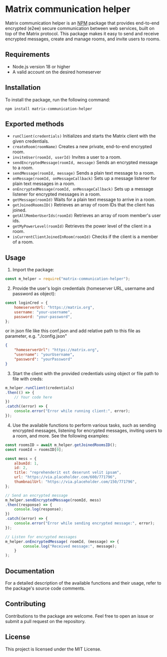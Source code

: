 
# Matrix communication helper

Matrix communication helper is an [NPM](https://www.npmjs.com/package/matrix-communication-helper) package that provides end-to-end encrypted (e2ee) 
secure communication between web services, built on top of the Matrix protocol.
This package makes it easy to send and receive encrypted messages, 
create and manage rooms, and invite users to rooms.

## Requirements

- Node.js version 18 or higher
- A valid account on the desired homeserver

## Installation

To install the package, run the following command:

```
npm install matrix-communication-helper
```
## Exported methods

- `runClient(credentials)` Initializes and starts the Matrix client with the given credentials.
- `createRoom(roomName)` Creates a new private, end-to-end encrypted room.
- `inviteUser(roomId, userId)` Invites a user to a room. 
- `sendEncryptedMessage(roomId, message)` Sends an encrypted message to a room. 
- `sendMessage(roomId, message)` Sends a plain text message to a room.
- `onMessage(roomId, onMessageCallback)` Sets up a message listener for plain text messages in a room.
- `onEncryptedMessage(roomId, onMessageCallback)` Sets up a message listener for encrypted messages in a room.
- `getMessage(roomId)` Waits for a plain text message to arrive in a room. 
- `getJoinedRoomsID()` Retrieves an array of room IDs that the client has joined.
- `getAllMemberUserIds(roomId)` Retrieves an array of room member's user ids.
- `getMyPowerLevel(roomId)` Retrieves the power level of the client in a room. 
- `isCurrentClientJoinedInRoom(roomId)` Checks if the client is a member of a room.


## Usage

1. Import the package:

```javascript
const m_helper = require("matrix-communication-helper");
```

2. Provide the user's login credentials (homeserver URL, username and password as object):

```javascript
const loginCred = {
    homeserverUrl: "https://matrix.org",
    username: "your-username",
    password: "your-password",
};
```
   or in json file like this conf.json and add relative path to this file as parameter, e.g. "./config.json"  
``` json
{
    "homeserverUrl": "https://matrix.org",
    "username": "yourUsername",
    "password": "yourPassword"
}
```
3. Start the client with the provided credentials using object or file path to file with creds:

```javascript
m_helper.runClient(credentials)
.then(() => {
    // Your code here
})
.catch((error) => {
    console.error("Error while running client:", error);
});
```

4. Use the available functions to perform various tasks, such as sending encrypted messages, listening for encrypted messages, inviting users to a room, and more. See the following examples:

```javascript
const roomsID = await m_helper.getJoinedRoomsID();
const roomId = roomsID[0];

const mess = {
    albumId: 1,
    id: 2,
    title: "reprehenderit est deserunt velit ipsam",
    url: "https://via.placeholder.com/600/771796",
    thumbnailUrl: "https://via.placeholder.com/150/771796",
};

// Send an encrypted message
m_helper.sendEncryptedMessage(roomId, mess)
.then((response) => {
    console.log(response);
})
.catch((error) => {
    console.error("Error while sending encrypted message:", error);
});

// Listen for encrypted messages
m_helper.onEncryptedMessage( roomId, (message) => {
        console.log("Received message:", message);
    }
);
```

## Documentation

For a detailed description of the available functions and their usage, refer to the package's source code comments.

## Contributing

Contributions to the package are welcome. Feel free to open an issue or submit a pull request on the repository.

## License

This project is licensed under the MIT License.